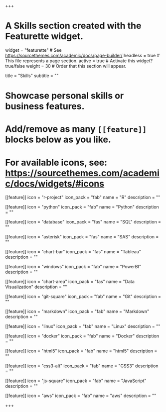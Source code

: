 +++
# A Skills section created with the Featurette widget.
widget = "featurette"  # See https://sourcethemes.com/academic/docs/page-builder/
headless = true  # This file represents a page section.
active = true  # Activate this widget? true/false
weight = 30  # Order that this section will appear.

title = "Skills"
subtitle = ""

# Showcase personal skills or business features.
# 
# Add/remove as many `[[feature]]` blocks below as you like.
# 
# For available icons, see: https://sourcethemes.com/academic/docs/widgets/#icons

[[feature]]
  icon = "r-project"
  icon_pack = "fab"
  name = "R"
  description = ""
  
[[feature]]
  icon = "python"
  icon_pack = "fab"
  name = "Python"
  description = ""
  
[[feature]]
  icon = "database"
  icon_pack = "fas"
  name = "SQL"
  description = ""  

[[feature]]
  icon = "asterisk"
  icon_pack = "fas"
  name = "SAS"
  description = ""

[[feature]]
  icon = "chart-bar"
  icon_pack = "fas"
  name = "Tableau"
  description = ""  
  
[[feature]]
  icon = "windows"
  icon_pack = "fab"
  name = "PowerBI"
  description = ""  

[[feature]]
  icon = "chart-area"
  icon_pack = "fas"
  name = "Data Visualization"
  description = ""  

[[feature]]
  icon = "git-square"
  icon_pack = "fab"
  name = "Git"
  description = ""  

[[feature]]
  icon = "markdown"
  icon_pack = "fab"
  name = "Markdown"
  description = ""  

[[feature]]
  icon = "linux"
  icon_pack = "fab"
  name = "Linux"
  description = ""  
  
[[feature]]
  icon = "docker"
  icon_pack = "fab"
  name = "Docker"
  description = ""  

[[feature]]
  icon = "html5"
  icon_pack = "fab"
  name = "html5"
  description = ""
  
[[feature]]
  icon = "css3-alt"
  icon_pack = "fab"
  name = "CSS3"
  description = ""  

[[feature]]
  icon = "js-square"
  icon_pack = "fab"
  name = "JavaScript"
  description = ""  

[[feature]]
  icon = "aws"
  icon_pack = "fab"
  name = "aws"
  description = ""  


+++
